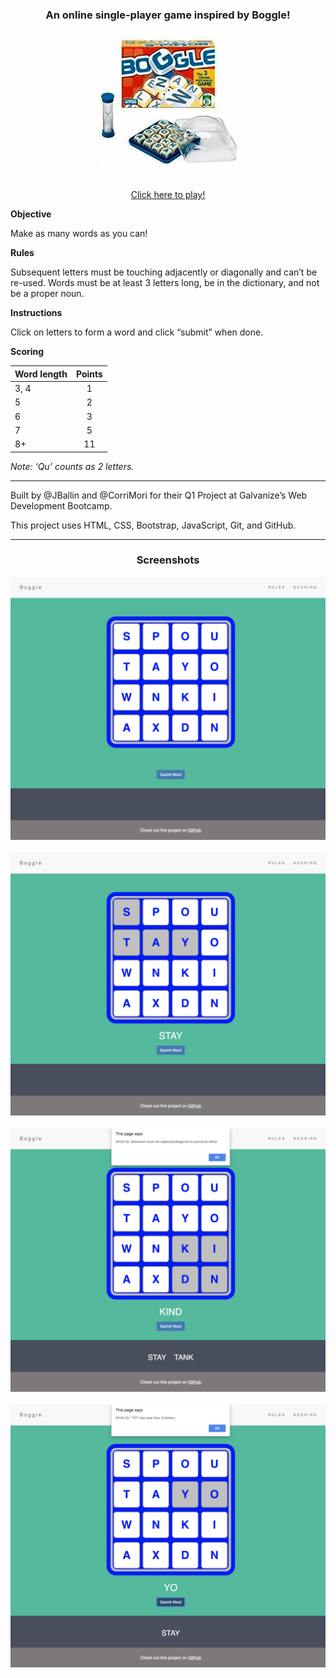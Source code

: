 <h3 align="center">An online single-player game inspired by Boggle!</h3>

<div align="center" style="margin-bottom: 25px"><img width='225px' alt="original boggle board game" src="assets/images/Boggle-Box.jpg"/></div>

<p align="center"><a href="https://jballin.github.io/boggle/">Click here to play!</a></p>

**Objective**

Make as many words as you can!

**Rules**

Subsequent letters must be touching adjacently or diagonally and can’t be re-used. Words must be at least 3 letters long, be in the dictionary, and not be a proper noun.

**Instructions**

Click on letters to form a word and click “submit” when done.

**Scoring**

| Word length   | Points        |
| ------------- |:-------------:|
| 3, 4          | 1             |
| 5             | 2             |
| 6             | 3             |
| 7             | 5             |
| 8+            | 11            |

*Note: ‘Qu’ counts as 2 letters.*

---

Built by @JBallin and @CorriMori for their Q1 Project at Galvanize’s Web Development Bootcamp.

This project uses HTML, CSS, Bootstrap, JavaScript, Git, and GitHub.

---

<h3 align="center">Screenshots</h3>

<div align="center">
  <img src="assets/images/start.png"/>
  <br></br>
  <img src="assets/images/letter-selection.png"/>
  <br></br>
  <img src="assets/images/invalid-adjacent.png"/>
  <br></br>
  <img src="assets/images/invalid-under-3.png"/>
</div>
